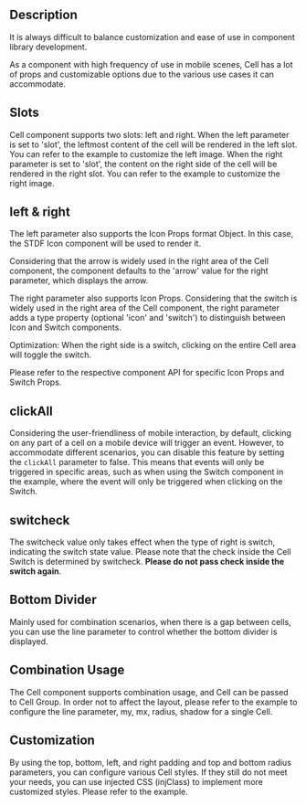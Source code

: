 ## Description

It is always difficult to balance customization and ease of use in component library development.

As a component with high frequency of use in mobile scenes, Cell has a lot of props and customizable options due to the various use cases it can accommodate.

## Slots

Cell component supports two slots: left and right. When the left parameter is set to 'slot', the leftmost content of the cell will be rendered in the left slot. You can refer to the example to customize the left image. When the right parameter is set to 'slot', the content on the right side of the cell will be rendered in the right slot. You can refer to the example to customize the right image.

## left & right

The left parameter also supports the Icon Props format Object. In this case, the STDF Icon component will be used to render it.

Considering that the arrow is widely used in the right area of the Cell component, the component defaults to the 'arrow' value for the right parameter, which displays the arrow.

The right parameter also supports Icon Props. Considering that the switch is widely used in the right area of the Cell component, the right parameter adds a type property (optional 'icon' and 'switch') to distinguish between Icon and Switch components.

Optimization: When the right side is a switch, clicking on the entire Cell area will toggle the switch.

Please refer to the respective component API for specific Icon Props and Switch Props.

## clickAll

Considering the user-friendliness of mobile interaction, by default, clicking on any part of a cell on a mobile device will trigger an event. However, to accommodate different scenarios, you can disable this feature by setting the `clickAll` parameter to false. This means that events will only be triggered in specific areas, such as when using the Switch component in the example, where the event will only be triggered when clicking on the Switch.

## switcheck

The switcheck value only takes effect when the type of right is switch, indicating the switch state value. Please note that the check inside the Cell Switch is determined by switcheck. **Please do not pass check inside the switch again**.

## Bottom Divider

Mainly used for combination scenarios, when there is a gap between cells, you can use the line parameter to control whether the bottom divider is displayed.

## Combination Usage

The Cell component supports combination usage, and Cell can be passed to Cell Group. In order not to affect the layout, please refer to the example to configure the line parameter, my, mx, radius, shadow for a single Cell.

## Customization

By using the top, bottom, left, and right padding and top and bottom radius parameters, you can configure various Cell styles. If they still do not meet your needs, you can use injected CSS (injClass) to implement more customized styles. Please refer to the example.
